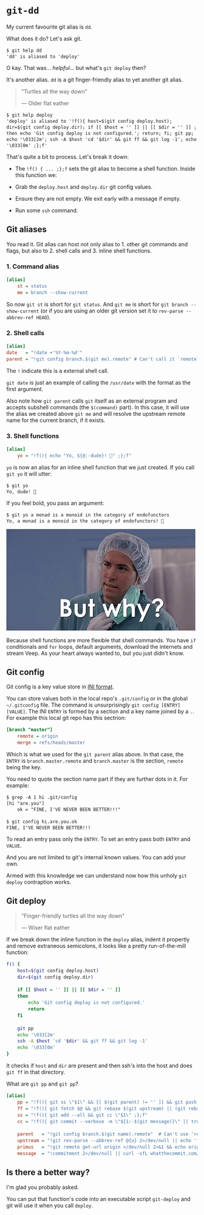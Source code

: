 <!-- tags: git, shell -->

# `git-dd`

My current favourite git alias is `dd`.

What does it do? Let's ask git.

```
$ git help dd
'dd' is aliased to 'deploy'
```

O kay. That was... *helpful*... but what's `git deploy` then?

It's another alias. `dd` is a git finger-friendly alias to yet another
git alias.

> "Turtles all the way down"
>
> — Older flat eather

```
$ git help deploy
'deploy' is aliased to '!f(){ host=$(git config deploy.host); dir=$(git config deploy.dir); if [[ $host = '' ]] || [[ $dir = '' ]] ; then echo 'Git config deploy is not configured.'; return; fi; git pp; echo '\033[2m'; ssh -A $host 'cd '$dir' && git ff && git log -1'; echo '\033[0m' ;};f'
```

That's quite a bit to process. Let's break it down:

- The `!f() { ... ;};f` sets the git alias to become a shell
  function. Inside this function we:

- Grab the `deploy.host` and `deploy.dir` git config  values.

- Ensure they are not empty. We exit early with a message if empty.

- Run some `ssh` command.


## Git aliases

You read it. Git alias can host not only alias to 1. other git commands
and flags, but also to 2. shell calls and 3. inline shell functions.


### 1. Command alias

```ini
[alias]
    st = status
    me = branch --show-current
```

So now `git st` is short for `git status`. And `git me` is short for
`git branch --show-current` (or if you are using an older git version
set it to `rev-parse --abbrev-ref HEAD`).


### 2. Shell calls

```ini
[alias]
date   = "!date +'%Y-%m-%d'"
parent = "!git config branch.$(git me).remote" # Can't call it `remote`
```

The `!` indicate this is a external shell call.

`git date` is just an example of calling the `/usr/date` with the
format as the first argument.

Also note how `git parent` calls `git` itself as an external program
and accepts subshell commands (the `$(command)` part). In this case,
it will use the alias we created above `git me` and will resolve the
upstream remote name for the current branch, if it exists.


### 3. Shell functions

```ini
[alias]
    yo = "!f(){ echo "Yo, ${@:-dude}! 🍪" ;};f"
```

`yo` is now an alias for an inline shell function that we just created.
If you call `git yo` it will utter:

```
$ git yo
Yo, dude! 🍪
```

If you feel bold, you pass an argument:

```
$ git yo a monad is a monoid in the category of endofunctors
Yo, a monad is a monoid in the category of endofunctors! 🍪
```

![But why](https://raw.githubusercontent.com/jpedro/jpedro.github.io/master/.github/static/img/why.jpg)

Because shell functions are more flexible that shell commands. You have
`if` conditionals and `for` loops, default arguments, download the
internets and stream Veep. As your heart always wanted to, but you
just didn't know.


## Git config

Git config is a key value store in
[INI format](https://en.wikipedia.org/wiki/INI_file).

You can store values both in the local repo's `.git/config` or in the
global `~/.gitconfig` file. The command is unsurprisingly
`git config [ENTRY] [VALUE]`. The INI `ENTRY` is formed by a section
and a key name joined by a `.`. For example this local git repo has
this sectrion:

```ini
[branch "master"]
    remote = origin
    merge = refs/heads/master
```

Which is what we used for the `git parent` alias above. In that case,
the `ENTRY` is `branch.master.remote` and `branch.master` is the
section, `remote` being the key.

You need to quote the section name part if they are further dots in it.
For example:

```
$ grep -A 1 hi .git/config
[hi "are.you"]
    ok = "FINE, I'VE NEVER BEEN BETTER!!!"

$ git config hi.are.you.ok
FINE, I'VE NEVER BEEN BETTER!!!
```

To read an entry pass only the `ENTRY`. To set an entry pass both
`ENTRY` and `VALUE`.

And you are not limited to git's internal known values. You can add
your own.

Armed with this knowledge we can understand now how this unholy
`git deploy` contraption works.



## Git deploy

> "Finger-friendly turtles all the way down"
>
> — Wiser flat eather

If we break down the inline function in the `deploy` alias, indent it
propertly and remove extraneous semicolons, it looks like a pretty
run-of-the-mill function:

```bash
f() {
    host=$(git config deploy.host)
    dir=$(git config deploy.dir)

    if [[ $host = '' ]] || [[ $dir = '' ]]
    then
        echo 'Git config deploy is not configured.'
        return
    fi

    git pp
    echo '\033[2m'
    ssh -A $host 'cd '$dir' && git ff && git log -1'
    echo '\033[0m'
}
```

It checks if `host` and `dir` are present and then ssh's into the host
and does `git ff` in that directory.

What are `git pp` and `git pp`?

```ini
[alias]
    pp = "!f(){ git ss \"$1\" && [[ $(git parent) != '' ]] && git push || git push $(git primus) HEAD -u ;};f"
    ff = "!f(){ git fetch $@ && git rebase $(git upstream) || (git rebase --abort && echo '==> Failed to rebase' && exit 1);};f"
    ss = "!f(){ git add --all && git cc \"$1\" ;};f"
    cc = "!f(){ git commit --verbose -m \"${1:-$(git message)}\" || true ;};f"

    parent   = "!git config branch.$(git name).remote"  # Can't use 'remote'
    upstream = "!git rev-parse --abbrev-ref @{u} 2>/dev/null || echo '(none)'"
    primus   = "!git remote get-url origin >/dev/null 2>&1 && echo origin || git remote | head -1"
    message  = "!commitment 2>/dev/null || curl -sfL whatthecommit.com/index.txt || echo 'This reveals a lack of commitment'"
```


## Is there a better way?

I'm glad you probably asked.

You can put that function's code into an executable script `git-deploy`
and git will use it when you call `deploy`.

